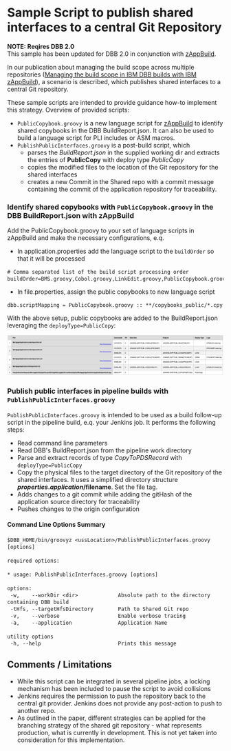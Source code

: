# Sample Script to publish shared interfaces to a central Git Repository

**NOTE: Reqires DBB 2.0**\
This sample has been updated for DBB 2.0 in conjunction with [zAppBuild](https://github.com/IBM/dbb-zappbuild).

In our publication about managing the build scope across multiple repositories ([Managing the build scope in IBM DBB builds with IBM zAppBuild](https://www.ibm.com/support/pages/node/6381788)), a scenario is described, which publishes shared interfaces to a central Git repository.

These sample scripts are intended to provide guidance how-to implement this strategy. Overview of provided scripts:
- ```PublicCopybook.groovy``` is a new language script for [zAppBuild](https://github.com/IBM/dbb-zappbuild) to identify shared copybooks in the DBB BuildReport.json. It can also be used to build a language script for PLI includes or ASM macros.
- ```PublishPublicInterfaces.groovy``` is a post-build script, which 
  - parses the *BuildReport.json* in the supplied working dir and extracts the entries of **PublicCopy** with deploy type _PublicCopy_
  - copies the modified files to the location of the Git repository for the shared interfaces 
  - creates a new Commit in the Shared repo with a commit message containing the commit of the application repository for traceability. 


### Identify shared copybooks with ```PublicCopybook.groovy``` in the DBB BuildReport.json with zAppBuild

Add the PublicCopybook.groovy to your set of language scripts in zAppBuild and make the necessary configurations, e.q.
- In application.properties add the language script to the `buildOrder` so that it will be processed
```
# Comma separated list of the build script processing order
buildOrder=BMS.groovy,Cobol.groovy,LinkEdit.groovy,PublicCopybook.groovy
```
- In file.properties, assign the public copybooks to new language script
```
dbb.scriptMapping = PublicCopybook.groovy :: **/copybooks_public/*.cpy
```
With the above setup, public copybooks are added to the BuildReport.json leveraging the `deployType=PublicCopy`:

![logo](pics/BuildReport_publicInterface.png)

### Publish public interfaces in pipeline builds with ```PublishPublicInterfaces.groovy```
`PublishPublicInterfaces.groovy` is intended to be used as a build follow-up script in the pipeline build, e.q. your Jenkins job. It performs the following steps: 
- Read command line parameters
- Read DBB's BuildReport.json from the pipeline work directory
- Parse and extract records of type *CopyToPDSRecord* with `deployType=PublicCopy`
- Copy the physical files to the target directory of the Git repository of the shared interfaces. It uses a simplified directory structure **$properties.application/$filename**. Set the file tag.
- Adds changes to a git commit while adding the gitHash of the application source directory for traceability
- Pushes changes to the origin configuration 

#### Command Line Options Summary
```
$DBB_HOME/bin/groovyz <ussLocation>/PublishPublicInterfaces.groovy [options]

required options:

* usage: PublishPublicInterfaces.groovy [options]

options:
 -w,    --workDir <dir>             Absolute path to the directory containing DBB build
 -tHfs, --targetHfsDirectory        Path to Shared Git repo
 -v,    --verbose                   Enable verbose tracing
 -a,    --application               Application Name 

utility options
 -h, --help                         Prints this message

 ```

## Comments / Limitations
- While this script can be integrated in several pipeline jobs, a locking mechanism has been included to pause the script to avoid collisions
- Jenkins requires the permission to push the repository back to the central git provider. Jenkins does not provide any post-action to push to another repo.
- As outlined in the paper, different strategies can be applied for the branching strategy of the shared git repository - what represents production, what is currently in development. This is not yet taken into consideration for this implementation.


